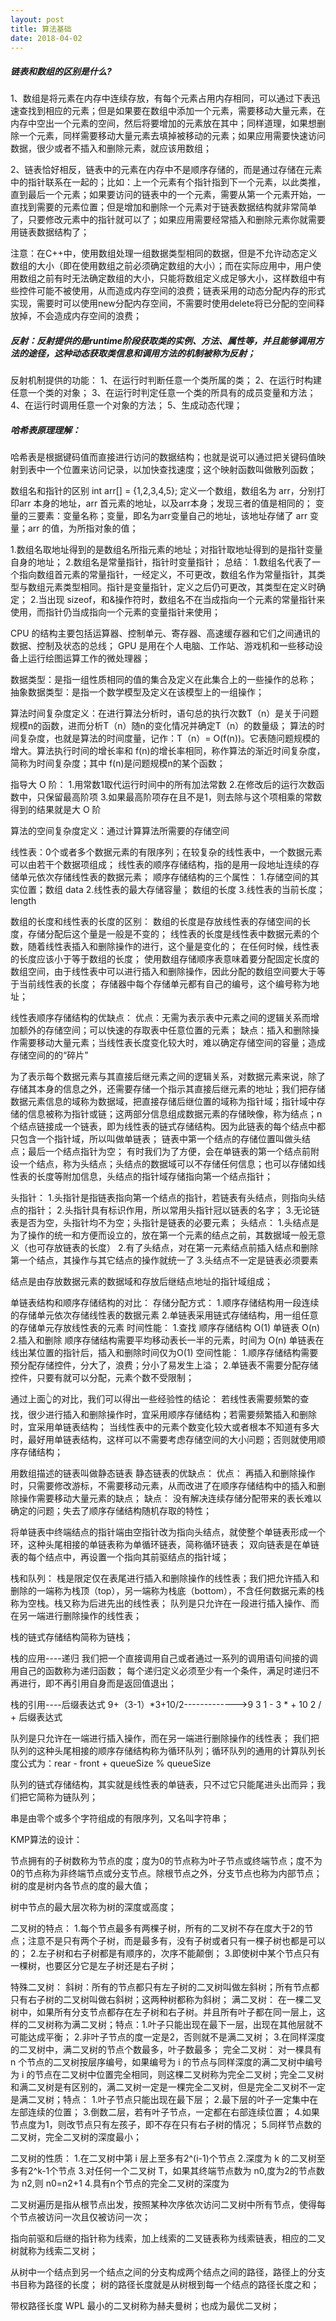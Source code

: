 ```yaml
---
layout: post
title: 算法基础
date: 2018-04-02
---
```


##### 链表和数组的区别是什么?
1、数组是将元素在内存中连续存放，有每个元素占用内存相同，可以通过下表迅速查找到相应的元素；但是如果要在数组中添加一个元素，需要移动大量元素，在内存中空出一个元素的空间，然后将要增加的元素放在其中；同样道理，如果想删除一个元素，同样需要移动大量元素去填掉被移动的元素；如果应用需要快速访问数据，很少或者不插入和删除元素，就应该用数组；

2、链表恰好相反，链表中的元素在内存中不是顺序存储的，而是通过存储在元素中的指针联系在一起的；比如：上一个元素有个指针指到下一个元素，以此类推，直到最后一个元素；如果要访问的链表中的一个元素，需要从第一个元素开始，一直找到需要的元素位置；但是增加和删除一个元素对于链表数据结构就非常简单了，只要修改元素中的指针就可以了；如果应用需要经常插入和删除元素你就需要用链表数据结构了；

注意：在C++中，使用数组处理一组数据类型相同的数据，但是不允许动态定义数组的大小（即在使用数组之前必须确定数组的大小）；而在实际应用中，用户使用数组之前有时无法确定数组的大小，只能将数组定义成足够大小，这样数组中有些控件可能不被使用，从而造成内存空间的浪费；链表采用的动态分配内存的形式实现，需要时可以使用new分配内存空间，不需要时使用delete将已分配的空间释放掉，不会造成内存空间的浪费；

##### 反射：反射提供的是runtime阶段获取类的实例、方法、属性等，并且能够调用方法的途径，这种动态获取类信息和调用方法的机制被称为反射；
反射机制提供的功能：
1、在运行时判断任意一个类所属的类；
2、在运行时构建任意一个类的对象；
3、在运行时判定任意一个类的所具有的成员变量和方法；
4、在运行时调用任意一个对象的方法；
5、生成动态代理；

##### 哈希表原理理解：
哈希表是根据键码值而直接进行访问的数据结构；也就是说可以通过把关键码值映射到表中一个位置来访问记录，以加快查找速度；这个映射函数叫做散列函数；

数组名和指针的区别
int arr[] = {1,2,3,4,5};
定义一个数组，数组名为 arr，分别打印arr 本身的地址，arr 首元素的地址，以及arr本身；发现三者的值是相同的；
变量的三要素：变量名称；变量，即名为arr变量自己的地址，该地址存储了 arr 变量；arr 的值，为所指对象的值；

1.数组名取地址得到的是数组名所指元素的地址；对指针取地址得到的是指针变量自身的地址；
2.数组名是常量指针，指针时变量指针；
总结：
1.数组名代表了一个指向数组首元素的常量指针，一经定义，不可更改，数组名作为常量指针，其类型与数组元素类型相同。指针是变量指针，定义之后仍可更改，其类型在定义时确定；
2.当出现 sizeof，和&操作符时，数组名不在当成指向一个元素的常量指针来使用，而指针仍当成指向一个元素的变量指针来使用；

CPU 的结构主要包括运算器、控制单元、寄存器、高速缓存器和它们之间通讯的数据、控制及状态的总线；
GPU 是用在个人电脑、工作站、游戏机和一些移动设备上运行绘图运算工作的微处理器；

数据类型：是指一组性质相同的值的集合及定义在此集合上的一些操作的总称；
抽象数据类型：是指一个数学模型及定义在该模型上的一组操作；

算法时间复杂度定义：在进行算法分析时，语句总的执行次数T（n）是关于问题规模n的函数，进而分析T（n）随n的变化情况并确定T（n）的数量级；
算法的时间复杂度，也就是算法的时间度量，记作：T（n）= O(f(n))。它表随问题规模的增大。算法执行时间的增长率和 f(n)的增长率相同，称作算法的渐近时间复杂度，简称为时间复杂度；其中 f(n)是问题规模n的某个函数；

指导大 O 阶：
1.用常数1取代运行时间中的所有加法常数
2.在修改后的运行次数函数中，只保留最高阶项
3.如果最高阶项存在且不是1，则去除与这个项相乘的常数
得到的结果就是大 O 阶

算法的空间复杂度定义：通过计算算法所需要的存储空间

线性表：0个或者多个数据元素的有限序列；在较复杂的线性表中，一个数据元素可以由若干个数据项组成；
线性表的顺序存储结构，指的是用一段地址连续的存储单元依次存储线性表的数据元素；
顺序存储结构的三个属性：
1.存储空间的其实位置；数组 data
2.线性表的最大存储容量； 数组的长度
3.线性表的当前长度；length

数组的长度和线性表的长度的区别：
数组的长度是存放线性表的存储空间的长度，存储分配后这个量是一般是不变的；
线性表的长度是线性表中数据元素的个数，随着线性表插入和删除操作的进行，这个量是变化的；
在任何时候，线性表的长度应该小于等于数组的长度；
使用数组存储顺序表意味着要分配固定长度的数组空间，由于线性表中可以进行插入和删除操作，因此分配的数组空间要大于等于当前线性表的长度；
存储器中每个存储单元都有自己的编号，这个编号称为地址；

线性表顺序存储结构的优缺点：
优点：无需为表示表中元素之间的逻辑关系而增加额外的存储空间；可以快速的存取表中任意位置的元素；
缺点：插入和删除操作需要移动大量元素；当线性表长度变化较大时，难以确定存储空间的容量；造成存储空间的的“碎片”

为了表示每个数据元素与其直接后继元素之间的逻辑关系，对数据元素来说，除了存储其本身的信息之外，还需要存储一个指示其直接后继元素的地址；我们把存储数据元素信息的域称为数据域，把直接存储后继位置的域称为指针域；指针域中存储的信息被称为指针或链；这两部分信息组成数据元素的存储映像，称为结点；n 个结点链接成一个链表，即为线性表的链式存储结构。因为此链表的每个结点中都只包含一个指针域，所以叫做单链表；
链表中第一个结点的存储位置叫做头结点；最后一个结点指针为空；
有时我们为了方便，会在单链表的第一个结点前附设一个结点，称为头结点；头结点的数据域可以不存储任何信息；也可以存储如线性表的长度等附加信息，头结点的指针域存储指向第一个结点指针；

头指针：
1.头指针是指链表指向第一个结点的指针，若链表有头结点，则指向头结点的指针；
2.头指针具有标识作用，所以常用头指针冠以链表的名字；
3.无论链表是否为空，头指针均不为空；头指针是链表的必要元素；
头结点：
1.头结点是为了操作的统一和方便而设立的，放在第一个元素的结点之前，其数据域一般无意义（也可存放链表的长度）
2.有了头结点，对在第一元素结点前插入结点和删除第一个结点，其操作与其它结点的操作就统一了
3.头结点不一定是链表必须要素

结点是由存放数据元素的数据域和存放后继结点地址的指针域组成；

单链表结构和顺序存储结构的对比：
存储分配方式：
1.顺序存储结构用一段连续的存储单元依次存储线性表的数据元素
2.单链表采用链式存储结构，用一组任意的存储单元存放线性表的元素
时间性能：
1.查找    顺序存储结构 O(1)          单链表 O(n)
2.插入和删除        顺序存储结构需要平均移动表长一半的元素，时间为 O(n)            单链表在线出某位置的指针后，插入和删除时间仅为O(1)
空间性能：
1.顺序存储结构需要预分配存储控件，分大了，浪费；分小了易发生上溢；
2.单链表不需要分配存储控件，只要有就可以分配，元素个数不受限制；

通过上面👆的对比，我们可以得出一些经验性的结论：
若线性表需要频繁的查找，很少进行插入和删除操作时，宜采用顺序存储结构；若需要频繁插入和删除时，宜采用单链表结构；
当线性表中的元素个数变化较大或者根本不知道有多大时，最好用单链表结构，这样可以不需要考虑存储空间的大小问题；否则就使用顺序存储结构；

用数组描述的链表叫做静态链表
静态链表的优缺点：
优点：
再插入和删除操作时，只需要修改游标，不需要移动元素，从而改进了在顺序存储结构中的插入和删除操作需要移动大量元素的缺点；
缺点：
没有解决连续存储分配带来的表长难以确定的问题；失去了顺序存储结构随机存取的特性；

将单链表中终端结点的指针端由空指针改为指向头结点，就使整个单链表形成一个环，这种头尾相接的单链表称为单循环链表，简称循环链表；
双向链表是在单链表的每个结点中，再设置一个指向其前驱结点的指针域；


栈和队列：
栈是限定仅在表尾进行插入和删除操作的线性表；我们把允许插入和删除的一端称为栈顶（top），另一端称为栈底（bottom），不含任何数据元素的栈称为空栈。栈又称为后进先出的线性表；
队列是只允许在一段进行插入操作、而在另一端进行删除操作的线性表；

栈的链式存储结构简称为链栈；

栈的应用----递归
我们把一个直接调用自己或者通过一系列的调用语句间接的调用自己的函数称为递归函数；
每个递归定义必须至少有一个条件，满足时递归不再进行，即不再引用自身而是返回值退出；

栈的引用----后缀表达式
9+（3-1）*3+10/2------------->9 3 1 - 3 * + 10 2 / +  后缀表达式

队列是只允许在一端进行插入操作，而在另一端进行删除操作的线性表；
我们把队列的这种头尾相接的顺序存储结构称为循环队列；循环队列的通用的计算队列长度公式为：rear - front + queueSize % queueSize

队列的链式存储结构，其实就是线性表的单链表，只不过它只能尾进头出而异；我们把它简称为链队列；

串是由零个或多个字符组成的有限序列，又名叫字符串；

KMP算法的设计：

节点拥有的子树数称为节点的度；度为0的节点称为叶子节点或终端节点；度不为0的节点称为非终端节点或分支节点。除根节点之外，分支节点也称为内部节点；树的度是树内各节点的度的最大值；

树中节点的最大层次称为树的深度或高度；

二叉树的特点：
1.每个节点最多有两棵子树，所有的二叉树不存在度大于2的节点；注意不是只有两个子树，而是最多有，没有子树或者只有一棵子树也都是可以的；
2.左子树和右子树都是有顺序的，次序不能颠倒；
3.即使树中某个节点只有一棵树，也要区分它是左子树还是右子树；

特殊二叉树：
斜树：所有的节点都只有左子树的二叉树叫做左斜树；所有节点都只有右子树的二叉树叫做右斜树；这两种树都称为斜树；
满二叉树：
在一棵二叉树中，如果所有分支节点都存在左子树和右子树。并且所有叶子都在同一层上，这样的二叉树称为满二叉树；特点：1.叶子只能出现在最下一层，出现在其他层就不可能达成平衡；
2.非叶子节点的度一定是2，否则就不是满二叉树；
3.在同样深度的二叉树中，满二叉树的节点个数最多，叶子数最多；
完全二叉树：
对一棵具有 n 个节点的二叉树按层序编号，如果编号为 i 的节点与同样深度的满二叉树中编号为 i 的节点在二叉树中位置完全相同，则这棵二叉树称为完全二叉树；完全二叉树和满二叉树是有区别的，满二叉树一定是一棵完全二叉树，但是完全二叉树不一定是满二叉树；特点：
1.叶子节点只能出现在最下层；
2.最下层的叶子一定集中在左部连续的位置；
3.倒数二层，若有叶子节点，一定都在右部连续位置；
4.如果节点度为1，则改节点只有左孩子，即不存在只有右子树的情况；
5.同样节点数的二叉树，完全二叉树的深度最小；

二叉树的性质：
1.在二叉树中第 i 层上至多有2^(i-1)个节点
2.深度为 k 的二叉树至多有2^k-1个节点
3.对任何一个二叉树 T，如果其终端节点数为 n0,度为2的节点数为 n2,则 n0=n2+1
4.具有n个节点的完全二叉树的深度为

二叉树遍历是指从根节点出发，按照某种次序依次访问二叉树中所有节点，使得每个节点被访问一次且仅被访问一次；

指向前驱和后继的指针称为线索，加上线索的二叉链表称为线索链表，相应的二叉树就称为线索二叉树；

从树中一个结点到另一个结点之间的分支构成两个结点之间的路径，路径上的分支书目称为路径的长度；
树的路径长度就是从树根到每一个结点的路径长度之和；

带权路径长度 WPL 最小的二叉树称为赫夫曼树；也成为最优二叉树；


